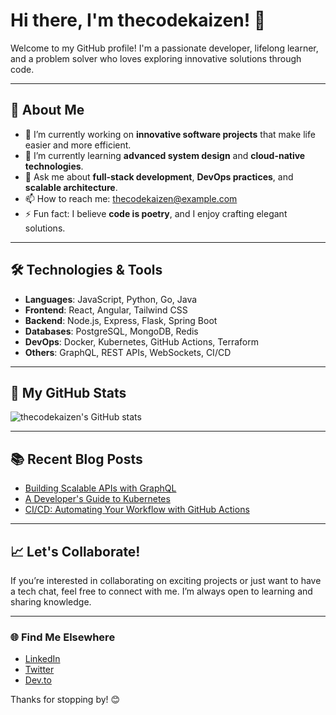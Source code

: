 # Hi there, I'm thecodekaizen! 👋

Welcome to my GitHub profile! I'm a passionate developer, lifelong learner, and a problem solver who loves exploring innovative solutions through code.

---

## 🚀 About Me

- 🔭 I’m currently working on **innovative software projects** that make life easier and more efficient.
- 🌱 I’m currently learning **advanced system design** and **cloud-native technologies**.
- 💬 Ask me about **full-stack development**, **DevOps practices**, and **scalable architecture**.
- 📫 How to reach me: [thecodekaizen@example.com](mailto:thecodekaizen@example.com)
- ⚡ Fun fact: I believe **code is poetry**, and I enjoy crafting elegant solutions.

---

## 🛠️ Technologies & Tools

- **Languages**: JavaScript, Python, Go, Java
- **Frontend**: React, Angular, Tailwind CSS
- **Backend**: Node.js, Express, Flask, Spring Boot
- **Databases**: PostgreSQL, MongoDB, Redis
- **DevOps**: Docker, Kubernetes, GitHub Actions, Terraform
- **Others**: GraphQL, REST APIs, WebSockets, CI/CD

---

## 🌟 My GitHub Stats

![thecodekaizen's GitHub stats](https://github-readme-stats.vercel.app/api?username=thecodekaizen&show_icons=true&theme=radical)

---

## 📚 Recent Blog Posts

<!-- BLOG-POST-LIST:START -->
- [Building Scalable APIs with GraphQL](#)
- [A Developer's Guide to Kubernetes](#)
- [CI/CD: Automating Your Workflow with GitHub Actions](#)
<!-- BLOG-POST-LIST:END -->

---

## 📈 Let's Collaborate!

If you’re interested in collaborating on exciting projects or just want to have a tech chat, feel free to connect with me. I’m always open to learning and sharing knowledge.

---

### 🌐 Find Me Elsewhere

- [LinkedIn](https://www.linkedin.com/in/thecodekaizen)
- [Twitter](https://twitter.com/thecodekaizen)
- [Dev.to](https://dev.to/thecodekaizen)

Thanks for stopping by! 😊

